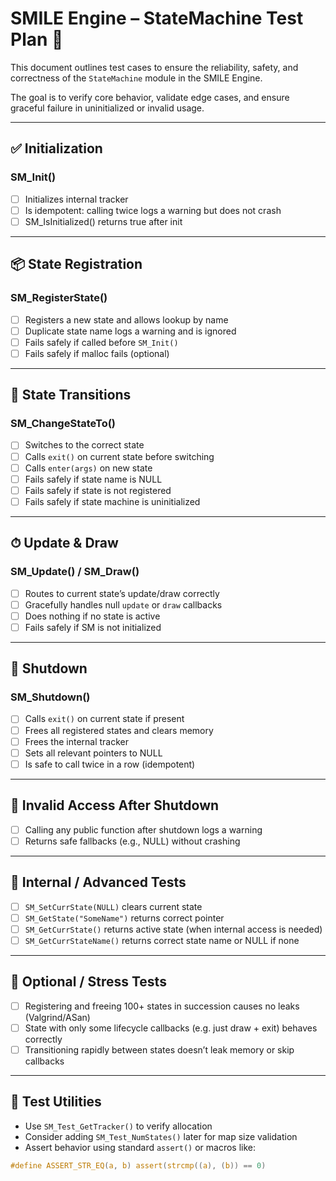 # SMILE Engine – StateMachine Test Plan 🧪

This document outlines test cases to ensure the reliability, safety, and correctness of the `StateMachine` module in the SMILE Engine.

The goal is to verify core behavior, validate edge cases, and ensure graceful failure in uninitialized or invalid usage.

---

## ✅ Initialization

### SM_Init()

- [ ] Initializes internal tracker
- [ ] Is idempotent: calling twice logs a warning but does not crash
- [ ] SM_IsInitialized() returns true after init

---

## 📦 State Registration

### SM_RegisterState()

- [ ] Registers a new state and allows lookup by name
- [ ] Duplicate state name logs a warning and is ignored
- [ ] Fails safely if called before `SM_Init()`
- [ ] Fails safely if malloc fails (optional)

---

## 🔁 State Transitions

### SM_ChangeStateTo()

- [ ] Switches to the correct state
- [ ] Calls `exit()` on current state before switching
- [ ] Calls `enter(args)` on new state
- [ ] Fails safely if state name is NULL
- [ ] Fails safely if state is not registered
- [ ] Fails safely if state machine is uninitialized

---

## ⏱ Update & Draw

### SM_Update() / SM_Draw()

- [ ] Routes to current state’s update/draw correctly
- [ ] Gracefully handles null `update` or `draw` callbacks
- [ ] Does nothing if no state is active
- [ ] Fails safely if SM is not initialized

---

## 🧹 Shutdown

### SM_Shutdown()

- [ ] Calls `exit()` on current state if present
- [ ] Frees all registered states and clears memory
- [ ] Frees the internal tracker
- [ ] Sets all relevant pointers to NULL
- [ ] Is safe to call twice in a row (idempotent)

---

## 🚫 Invalid Access After Shutdown

- [ ] Calling any public function after shutdown logs a warning
- [ ] Returns safe fallbacks (e.g., NULL) without crashing

---

## 🧪 Internal / Advanced Tests

- [ ] `SM_SetCurrState(NULL)` clears current state
- [ ] `SM_GetState("SomeName")` returns correct pointer
- [ ] `SM_GetCurrState()` returns active state (when internal access is needed)
- [ ] `SM_GetCurrStateName()` returns correct state name or NULL if none

---

## 🚀 Optional / Stress Tests

- [ ] Registering and freeing 100+ states in succession causes no leaks (Valgrind/ASan)
- [ ] State with only some lifecycle callbacks (e.g. just draw + exit) behaves correctly
- [ ] Transitioning rapidly between states doesn’t leak memory or skip callbacks

---

## 🧰 Test Utilities

- Use `SM_Test_GetTracker()` to verify allocation
- Consider adding `SM_Test_NumStates()` later for map size validation
- Assert behavior using standard `assert()` or macros like:

```c
#define ASSERT_STR_EQ(a, b) assert(strcmp((a), (b)) == 0)
```
